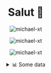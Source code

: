 <h1 align="center">Salut 👋</h1>

<p align="center"> <img src="https://komarev.com/ghpvc/?username=michael-xt" alt="michael-xt" /> 
</p>

<p align="center"><img align="center" src="https://github-readme-stats.vercel.app/api/top-langs/?username=michael-xt&layout=compact&theme=dark&show_icons=true" alt="michael-xt" /></p>
<p align="center"><img align="center" src="https://github-readme-stats.vercel.app/api?username=michael-xt&show_icons=true&theme=dark&show_icons=true" alt="michael-xt" /></p>

<details align="center"><summary>📊 Some data</summary>
<p>

<!--START_SECTION:waka-->
**🐱 My Github Data** 

> 🏆 144 Contributions in the Year 2021
 > 
> 📦 9.8 MB Used in Github's Storage 
 > 
> 🚫 Not Opted to Hire
 > 
> 📜 5 Public Repositories 
 > 
> 🔑 28 Private Repositories  
 > 
**I'm an Early 🐤** 

```text
🌞 Morning    99 commits     ███████░░░░░░░░░░░░░░░░░░   30.75% 
🌆 Daytime    93 commits     ███████░░░░░░░░░░░░░░░░░░   28.88% 
🌃 Evening    126 commits    █████████░░░░░░░░░░░░░░░░   39.13% 
🌙 Night      4 commits      ░░░░░░░░░░░░░░░░░░░░░░░░░   1.24%

```
📅 **I'm Most Productive on Wednesday** 

```text
Monday       35 commits     ██░░░░░░░░░░░░░░░░░░░░░░░   10.87% 
Tuesday      42 commits     ███░░░░░░░░░░░░░░░░░░░░░░   13.04% 
Wednesday    66 commits     █████░░░░░░░░░░░░░░░░░░░░   20.5% 
Thursday     57 commits     ████░░░░░░░░░░░░░░░░░░░░░   17.7% 
Friday       56 commits     ████░░░░░░░░░░░░░░░░░░░░░   17.39% 
Saturday     38 commits     ███░░░░░░░░░░░░░░░░░░░░░░   11.8% 
Sunday       28 commits     ██░░░░░░░░░░░░░░░░░░░░░░░   8.7%

```


📊 **This Week I Spent My Time On** 

```text
🔥 Editors: 
VS Code                  5 hrs 53 mins       ██████████████░░░░░░░░░░░   59.36% 
Visual Studio            3 hrs 31 mins       █████████░░░░░░░░░░░░░░░░   35.56% 
GoLand                   30 mins             █░░░░░░░░░░░░░░░░░░░░░░░░   5.08%

💻 Operating System: 
Windows                  9 hrs 55 mins       █████████████████████████   100.0%

```

**I Mostly Code in JavaScript** 

```text
JavaScript               9 repos             ███████░░░░░░░░░░░░░░░░░░   31.03% 
Java                     8 repos             ███████░░░░░░░░░░░░░░░░░░   27.59% 
Vue                      3 repos             ██░░░░░░░░░░░░░░░░░░░░░░░   10.34% 
Lua                      2 repos             █░░░░░░░░░░░░░░░░░░░░░░░░   6.9% 
C#                       2 repos             █░░░░░░░░░░░░░░░░░░░░░░░░   6.9%

```



 Last Updated on 20/07/2021
<!--END_SECTION:waka-->
</p>
